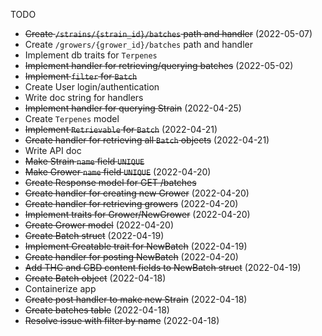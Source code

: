  TODO
- ~~Create `/strains/{strain_id}/batches` path and handler~~ (2022-05-07)
- Create `/growers/{grower_id}/batches` path and handler
- Implement db traits for `Terpenes`
- ~~Implement handler for retrieving/querying batches~~ (2022-05-02)
- ~~Implement `filter` for `Batch`~~
- Create User login/authentication
- Write doc string for handlers
- ~~Implement handler for querying Strain~~ (2022-04-25)
- Create `Terpenes` model
- ~~Implement `Retrievable` for `Batch`~~ (2022-04-21)
- ~~Create handler for retrieving all `Batch` objects~~ (2022-04-21)
- Write API doc
- ~~Make Strain `name` field `UNIQUE`~~
- ~~Make Grower `name` field `UNIQUE`~~ (2022-04-20)
- ~~Create Response model for GET /batches~~
- ~~Create handler for creating new Grower~~ (2022-04-20)
- ~~Create handler for retrieving growers~~ (2022-04-20)
- ~~Implement traits for Grower/NewGrower~~ (2022-04-20)
- ~~Create Grower model~~ (2022-04-20)
- ~~Create Batch struct~~ (2022-04-19)
- ~~Implement Creatable trait for NewBatch~~ (2022-04-19)
- ~~Create handler for posting NewBatch~~ (2022-04-20)
- ~~Add THC and CBD content fields to NewBatch struct~~ (2022-04-19)
- ~~Create Batch object~~ (2022-04-18)
- Containerize app
- ~~Create post handler to make new Strain~~ (2022-04-18)
- ~~Create batches table~~ (2022-04-18)
- ~~Resolve issue with filter by name~~ (2022-04-18)
